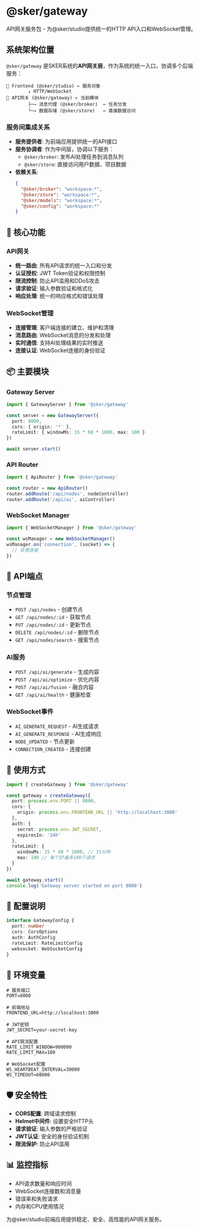 # @sker/gateway

API网关服务包 - 为@sker/studio提供统一的HTTP API入口和WebSocket管理。

## 系统架构位置

`@sker/gateway` 是SKER系统的**API网关层**，作为系统的统一入口，协调多个后端服务：

```
📍 Frontend (@sker/studio) ← 服务对象
        ↓ HTTP/WebSocket
📍 API网关 (@sker/gateway) ← 当前模块
        ├─→ 消息代理 (@sker/broker)  ← 任务分发
        └─→ 数据存储 (@sker/store)   ← 直接数据访问
```

### 服务间集成关系

- **服务提供者**: 为前端应用提供统一的API接口
- **服务协调者**: 作为中间层，协调以下服务：
  - `@sker/broker`: 发布AI处理任务到消息队列
  - `@sker/store`: 直接访问用户数据、项目数据
- **依赖关系**:
  ```json
  {
    "@sker/broker": "workspace:*",
    "@sker/store": "workspace:*",
    "@sker/models": "workspace:*",
    "@sker/config": "workspace:*"
  }
  ```

## 🎯 核心功能

### API网关
- **统一路由**: 所有API请求的统一入口和分发
- **认证授权**: JWT Token验证和权限控制
- **限流控制**: 防止API滥用和DDoS攻击
- **请求验证**: 输入参数验证和格式化
- **响应处理**: 统一的响应格式和错误处理

### WebSocket管理
- **连接管理**: 客户端连接的建立、维护和清理
- **消息路由**: WebSocket消息的分发和处理
- **实时通信**: 支持AI处理结果的实时推送
- **连接认证**: WebSocket连接的身份验证

## 📦 主要模块

### Gateway Server
```typescript
import { GatewayServer } from '@sker/gateway'

const server = new GatewayServer({
  port: 8000,
  cors: { origin: '*' },
  rateLimit: { windowMs: 15 * 60 * 1000, max: 100 }
})

await server.start()
```

### API Router
```typescript
import { ApiRouter } from '@sker/gateway'

const router = new ApiRouter()
router.addRoute('/api/nodes', nodeController)
router.addRoute('/api/ai', aiController)
```

### WebSocket Manager
```typescript
import { WebSocketManager } from '@sker/gateway'

const wsManager = new WebSocketManager()
wsManager.on('connection', (socket) => {
  // 处理连接
})
```

## 🔌 API端点

### 节点管理
- `POST /api/nodes` - 创建节点
- `GET /api/nodes/:id` - 获取节点
- `PUT /api/nodes/:id` - 更新节点
- `DELETE /api/nodes/:id` - 删除节点
- `GET /api/nodes/search` - 搜索节点

### AI服务
- `POST /api/ai/generate` - 生成内容
- `POST /api/ai/optimize` - 优化内容
- `POST /api/ai/fusion` - 融合内容
- `GET /api/ai/health` - 健康检查

### WebSocket事件
- `AI_GENERATE_REQUEST` - AI生成请求
- `AI_GENERATE_RESPONSE` - AI生成响应
- `NODE_UPDATED` - 节点更新
- `CONNECTION_CREATED` - 连接创建

## 🚀 使用方式

```typescript
import { createGateway } from '@sker/gateway'

const gateway = createGateway({
  port: process.env.PORT || 8000,
  cors: {
    origin: process.env.FRONTEND_URL || 'http://localhost:3000'
  },
  auth: {
    secret: process.env.JWT_SECRET,
    expiresIn: '24h'
  },
  rateLimit: {
    windowMs: 15 * 60 * 1000, // 15分钟
    max: 100 // 每个IP最多100个请求
  }
})

await gateway.start()
console.log('Gateway server started on port 8000')
```

## 🔧 配置说明

```typescript
interface GatewayConfig {
  port: number
  cors: CorsOptions
  auth: AuthConfig
  rateLimit: RateLimitConfig
  websocket: WebSocketConfig
}
```

## 📝 环境变量

```env
# 服务端口
PORT=8000

# 前端地址
FRONTEND_URL=http://localhost:3000

# JWT密钥
JWT_SECRET=your-secret-key

# API限流配置
RATE_LIMIT_WINDOW=900000
RATE_LIMIT_MAX=100

# WebSocket配置
WS_HEARTBEAT_INTERVAL=30000
WS_TIMEOUT=60000
```

## 🛡️ 安全特性

- **CORS配置**: 跨域请求控制
- **Helmet中间件**: 设置安全HTTP头
- **请求验证**: 输入参数的严格验证
- **JWT认证**: 安全的身份验证机制
- **限流保护**: 防止API滥用

## 📊 监控指标

- API请求数量和响应时间
- WebSocket连接数和消息量
- 错误率和失败请求
- 内存和CPU使用情况

为@sker/studio前端应用提供稳定、安全、高性能的API网关服务。